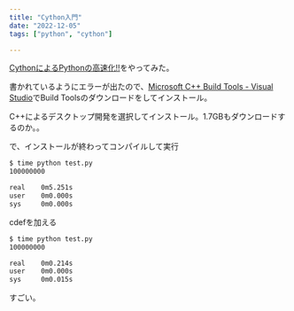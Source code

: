 ```yaml
---
title: "Cython入門"
date: "2022-12-05"
tags: ["python", "cython"]

---
```


[CythonによるPythonの高速化!!](https://zenn.dev/timoneko/articles/805919ea14427c)をやってみた。

書かれているようにエラーが出たので、[Microsoft C++ Build Tools - Visual Studio](https://visualstudio.microsoft.com/ja/visual-cpp-build-tools/)でBuild Toolsのダウンロードをしてインストール。

C++によるデスクトップ開発を選択してインストール。1.7GBもダウンロードするのか。。

で、インストールが終わってコンパイルして実行

```sh
$ time python test.py
100000000

real    0m5.251s
user    0m0.000s
sys     0m0.000s
```

cdefを加える

```sh
$ time python test.py
100000000

real    0m0.214s
user    0m0.000s
sys     0m0.015s
```

すごい。
